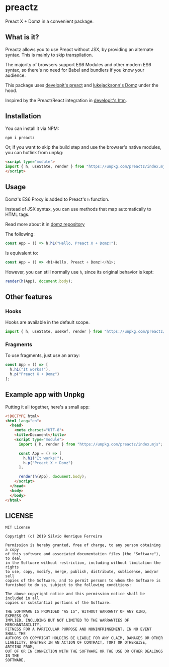 # preactz

Preact X + Domz in a convenient package.

## What is it?

Preactz allows you to use Preact without JSX, by providing an alternate syntax. This is mainly to skip transpilation.

The majority of browsers support ES6 Modules and other modern ES6 syntax, so there's no need for Babel and bundlers if you know your audience.

This package uses [developit's preact](https://github.com/developit/) and [lukejacksonn's Domz](http://github.com/lukejacksonn/domz) under the hood.

Inspired by the Preact/React integration in [developit's htm](https://github.com/developit/htm).

## Installation

You can install it via NPM:

```bash
npm i preactz
```

Or, if you want to skip the build step and use the browser's native modules, you can hotlink from unpkg:

```html
<script type="module">
import { h, useState, render } from "https://unpkg.com/preactz/index.mjs";
</script>
```

## Usage

Domz's ES6 Proxy is added to Preact's `h` function.

Instead of JSX syntax, you can use methods that map automatically to HTML tags.

Read more about it in [domz repository](http://github.com/lukejacksonn/domz)

The following:

```js
const App = () => h.h1("Hello, Preact X + Domz!");
```

Is equivalent to:

```js
const App = () => <h1>Hello, Preact + Domz!</h1>;
```

However, you can still normally use `h`, since its original behavior is kept:

```js
render(h(App), document.body);
```

## Other features

### Hooks

Hooks are available in the default scope.

```js
import { h, useState, useRef, render } from "https://unpkg.com/preactz/index.mjs";
```

### Fragments

To use fragments, just use an array:

```js
const App = () => [
  h.h1("It works!"),
  h.p("Preact X + Domz")
];
```

## Example app with Unpkg

Putting it all together, here's a small app:

```html
<!DOCTYPE html>
<html lang="en">
  <head>
    <meta charset="UTF-8">
    <title>Document</title>
    <script type="module">
      import { h, render } from "https://unpkg.com/preactz/index.mjs";

      const App = () => [
        h.h1("It works!"),
        h.p("Preact X + Domz")
      ];

      render(h(App), document.body);
    </script>
  </head>
  <body>
  </body>
</html>
```

## LICENSE

```
MIT License

Copyright (c) 2019 Silvio Henrique Ferreira

Permission is hereby granted, free of charge, to any person obtaining a copy
of this software and associated documentation files (the "Software"), to deal
in the Software without restriction, including without limitation the rights
to use, copy, modify, merge, publish, distribute, sublicense, and/or sell
copies of the Software, and to permit persons to whom the Software is
furnished to do so, subject to the following conditions:

The above copyright notice and this permission notice shall be included in all
copies or substantial portions of the Software.

THE SOFTWARE IS PROVIDED "AS IS", WITHOUT WARRANTY OF ANY KIND, EXPRESS OR
IMPLIED, INCLUDING BUT NOT LIMITED TO THE WARRANTIES OF MERCHANTABILITY,
FITNESS FOR A PARTICULAR PURPOSE AND NONINFRINGEMENT. IN NO EVENT SHALL THE
AUTHORS OR COPYRIGHT HOLDERS BE LIABLE FOR ANY CLAIM, DAMAGES OR OTHER
LIABILITY, WHETHER IN AN ACTION OF CONTRACT, TORT OR OTHERWISE, ARISING FROM,
OUT OF OR IN CONNECTION WITH THE SOFTWARE OR THE USE OR OTHER DEALINGS IN THE
SOFTWARE.
```
